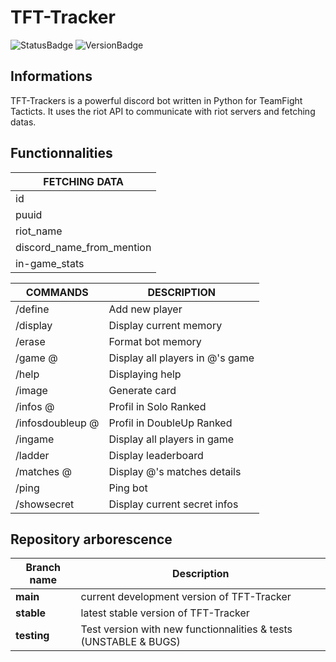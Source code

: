 # TFT-Tracker
![StatusBadge](https://img.shields.io/badge/Status-In_Development-cd3e3d)
![VersionBadge](https://img.shields.io/badge/Version-v0.1-2f2f2f)
## Informations
TFT-Trackers is a powerful discord bot written in Python for TeamFight Tacticts. It uses the riot API to communicate with riot servers and fetching datas.
## Functionnalities 
|FETCHING DATA|
|------|
|id|
|puuid|
|riot_name|
|discord_name_from_mention|
|in-game_stats|

|COMMANDS|DESCRIPTION|
|------|------|
|/define|Add new player|
|/display|Display current memory|
|/erase|Format bot memory|
|/game @|Display all players in @'s game|
|/help|Displaying help|
|/image|Generate card|
|/infos @|Profil in Solo Ranked|
|/infosdoubleup @|Profil in DoubleUp Ranked|
|/ingame|Display all players in game|
|/ladder|Display leaderboard|
|/matches @|Display @'s matches details|
|/ping|Ping bot|
|/showsecret|Display current secret infos|
## Repository arborescence
|Branch name|Description|
|------|------|
|**main**|current development version of TFT-Tracker|
|**stable**|latest stable version of TFT-Tracker|
|**testing**|Test version with new functionnalities & tests (UNSTABLE & BUGS)|